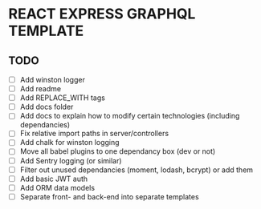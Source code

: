 # REACT EXPRESS GRAPHQL TEMPLATE

## TODO

- [ ] Add winston logger
- [ ] Add readme
- [ ] Add REPLACE_WITH tags
- [ ] Add docs folder
- [ ] Add docs to explain how to modify certain technologies (including dependancies)
- [ ] Fix relative import paths in server/controllers
- [ ] Add chalk for winston logging
- [ ] Move all babel plugins to one dependancy box (dev or not)
- [ ] Add Sentry logging (or similar)
- [ ] Filter out unused dependancies (moment, lodash, bcrypt) or add them
- [ ] Add basic JWT auth
- [ ] Add ORM data models
- [ ] Separate front- and back-end into separate templates

